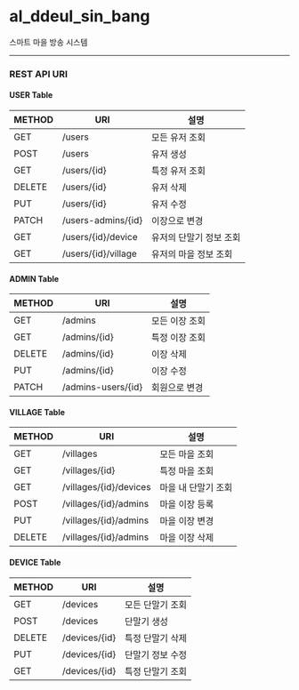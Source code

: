 # al_ddeul_sin_bang
스마트 마을 방송 시스템


<hr>

### REST API URI

#### USER Table
|METHOD|URI|설명|
|--|--|--|
|GET|/users|모든 유저 조회|
|POST|/users|유저 생성|
|GET|/users/{id}|특정 유저 조회|
|DELETE|/users/{id}|유저 삭제|
|PUT|/users/{id}|유저 수정|
|PATCH|/users-admins/{id}|이장으로 변경|
|GET|/users/{id}/device|유저의 단말기 정보 조회|
|GET|/users/{id}/village|유저의 마을 정보 조회|

#### ADMIN Table
|METHOD|URI|설명|
|--|--|--|
|GET|/admins|모든 이장 조회|
|GET|/admins/{id}|특정 이장 조회|
|DELETE|/admins/{id}|이장 삭제|
|PUT|/admins/{id}|이장 수정|
|PATCH|/admins-users/{id}|회원으로 변경|

#### VILLAGE Table
|METHOD|URI|설명|
|--|--|--|
|GET|/villages|모든 마을 조회|
|GET|/villages/{id}|특정 마을 조회|
|GET|/villages/{id}/devices|마을 내 단말기 조회|
|POST|/villages/{id}/admins|마을 이장 등록|
|PUT|/villages/{id}/admins|마을 이장 변경|
|DELETE|/villages/{id}/admins|마을 이장 삭제|

#### DEVICE Table
|METHOD|URI|설명|
|--|--|--|
|GET|/devices|모든 단말기 조회|
|POST|/devices|단말기 생성|
|DELETE|/devices/{id}|특정 단말기 삭제|
|PUT|/devices/{id}|단말기 정보 수정|
|GET|/devices/{id}|특정 단말기 조회|
